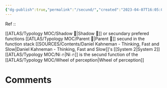 ```yaml
---
{"dg-publish":true,"permalink":"/secund/","created":"2023-04-07T16:05:07.672+02:00","updated":"2023-04-07T16:08:06.154+02:00"}
---
```


Ref :: 

[[ATLAS/Typology MOC/Shadow 👤\|Shadow 👤]] or secundary prefered functions
[[ATLAS/Typology MOC/Parent 🤨\|Parent 🤨]] secund in the function stack
[[SOURCES/Contents/Daniel Kahneman - Thinking, Fast and Slow\|Daniel Kahneman - Thinking, Fast and Slow]]'s [[System 2\|System 2]] 
[[ATLAS/Typology MOC/Ni 🔥\|Ni 🔥]] is the secund function of the [[ATLAS/Typology MOC/Wheel of perception\|Wheel of perception]]


# Comments 
<script src="https://utteranc.es/client.js"
        repo="Heart4sides/Comment_Section"
        issue-term="pathname"
        theme="gruvbox-dark"
        crossorigin="anonymous"
        async>
</script>